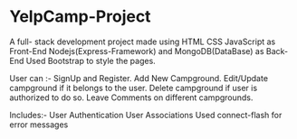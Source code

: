 # YelpCamp-Project
A full- stack development project made using 
HTML CSS JavaScript as Front-End
Nodejs(Express-Framework) and MongoDB(DataBase) as Back-End
Used Bootstrap to style the pages.

User can :-
SignUp and Register.
Add New Campground.
Edit/Update campground if it belongs to the user.
Delete campground if user is authorized to do so.
Leave Comments on different campgrounds.

Includes:-
User Authentication
User Associations
Used connect-flash for error messages
